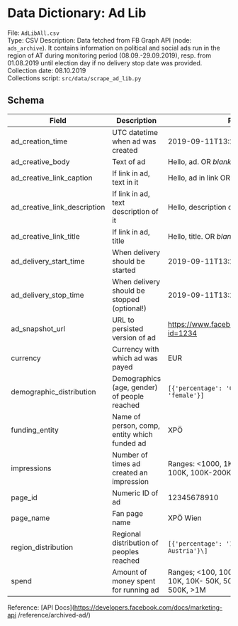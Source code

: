 # Data Dictionary: Ad Lib

File: `AdLibAll.csv`  
Type: CSV
Description: Data fetched from FB Graph API (node: `ads_archive`). It contains information on political and social ads run in the region of AT during monitoring period (08.09.-29.09.2019), resp. from 01.08.2019 until election day if no delivery stop date was provided.  
Collection date: 08.10.2019  
Collections script: `src/data/scrape_ad_lib.py`  

## Schema

| Field                    | Description                                   | Possible Values                                  |
|--------------------------|-----------------------------------------------|--------------------------------------------------|
| ad_creation_time         | UTC datetime when ad was created              | 2019-09-11T13:21:19+0000                         | 
| ad_creative_body         | Text of ad                                    | Hello, ad. OR _blank_                            |
| ad_creative_link_caption | If link in ad, text in it                     | Hello, ad in link OR _blank_                     |
| ad_creative_link_description | If link in ad, text description of it | Hello, description of ad OR _blank_              | 
| ad_creative_link_title   | If link in ad, title                          | Hello, title. OR _blank_                         |
| ad_delivery_start_time   | When delivery should be started               | 2019-09-11T13:21:19+0000                         |
| ad_delivery_stop_time    | When delivery should be stopped (optional!)   | 2019-09-11T13:21:19+0000 OR _blank_              |
| ad_snapshot_url          | URL to persisted version of ad                | https://www.facebook.com/ads/archive/render_ad/?id=1234 |
| currency                 | Currency with which ad was payed              | EUR                                              |
| demographic_distribution | Demographics (age, gender) of people reached  | `[{'percentage': '0.1', 'age': '65+', 'gender': 'female'}]` |
| funding_entity           | Name of person, comp, entity which funded ad  | XPÖ                                              |
| impressions              | Number of times ad created an impression      | Ranges: <1000, 1K-5K, 5K-10K, 10K-50K, 50K-100K, 100K-200K, 200K-500K, >1M |
| page_id                  | Numeric ID of ad                              | 12345678910                                      |
| page_name                | Fan page name                                 | XPÖ Wien                                         |
| region_distribution      | Regional distribution of peoples reached      | `[{'percentage': '1', 'region': 'Upper Austria'}\]` |
| spend                    | Amount of money spent for running ad          | Ranges; <100, 100-499, 500-999, 1K-5K, 5K-10K, 10K- 50K, 50K-100K, 100K-200K, 200K-500K, >1M |

Reference: [API Docs](https://developers.facebook.com/docs/marketing-api
/reference/archived-ad/)
